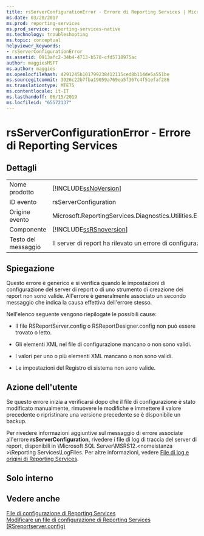 ```yaml
---
title: rsServerConfigurationError - Errore di Reporting Services | Microsoft Docs
ms.date: 03/20/2017
ms.prod: reporting-services
ms.prod_service: reporting-services-native
ms.technology: troubleshooting
ms.topic: conceptual
helpviewer_keywords:
- rsServerConfigurationError
ms.assetid: 0913afc2-34b4-4713-b570-cfd5718975ac
author: maggiesMSFT
ms.author: maggies
ms.openlocfilehash: 4291245b101799238412115ced8b114de5a551be
ms.sourcegitcommit: 3026c22b7fba19059a769ea5f367c4f51efaf286
ms.translationtype: MTE75
ms.contentlocale: it-IT
ms.lasthandoff: 06/15/2019
ms.locfileid: "65572137"
---
```

# <a name="rsserverconfigurationerror---reporting-services-error"></a>rsServerConfigurationError - Errore di Reporting Services
    
## <a name="details"></a>Dettagli  
  
|||  
|-|-|  
|Nome prodotto|[!INCLUDE[ssNoVersion](../../includes/ssnoversion-md.md)]|  
|ID evento|rsServerConfiguration|  
|Origine evento|Microsoft.ReportingServices.Diagnostics.Utilities.ErrorStrings|  
|Componente|[!INCLUDE[ssRSnoversion](../../includes/ssrsnoversion-md.md)]|  
|Testo del messaggio|Il server di report ha rilevato un errore di configurazione.|  
  
## <a name="explanation"></a>Spiegazione  
 Questo errore è generico e si verifica quando le impostazioni di configurazione del server di report o di uno strumento di creazione dei report non sono valide. All'errore è generalmente associato un secondo messaggio che indica la causa effettiva dell'errore stesso.  
  
 Nell'elenco seguente vengono riepilogate le possibili cause:  
  
-   Il file RSReportServer.config o RSReportDesigner.config non può essere trovato o letto.  
  
-   Gli elementi XML nel file di configurazione mancano o non sono validi.  
  
-   I valori per uno o più elementi XML mancano o non sono validi.  
  
-   Le impostazioni del Registro di sistema non sono valide.  
  
## <a name="user-action"></a>Azione dell'utente  
 Se questo errore inizia a verificarsi dopo che il file di configurazione è stato modificato manualmente, rimuovere le modifiche e immettere il valore precedente o ripristinare una versione precedente se è disponibile un backup.  
  
 Per rivedere informazioni aggiuntive sul messaggio di errore associate all'errore **rsServerConfiguration**, rivedere i file di log di traccia del server di report, disponibili in \Microsoft SQL Server\MSRS12.\<nomeistanza >\Reporting Services\LogFiles. Per altre informazioni, vedere [File di log e origini di Reporting Services](../../reporting-services/report-server/reporting-services-log-files-and-sources.md).  
  
## <a name="internal-only"></a>Solo interno  
  
## <a name="see-also"></a>Vedere anche  
 [File di configurazione di Reporting Services](../../reporting-services/report-server/reporting-services-configuration-files.md)   
 [Modificare un file di configurazione di Reporting Services &#40;RSreportserver.config&#41;](../../reporting-services/report-server/modify-a-reporting-services-configuration-file-rsreportserver-config.md)  
  
  

